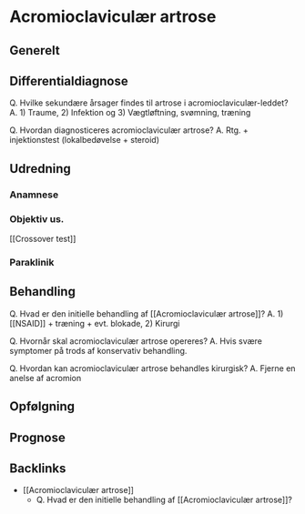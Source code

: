 # Acromioclaviculær artrose
## Generelt
## Differentialdiagnose
Q. Hvilke sekundære årsager findes til artrose i acromioclaviculær-leddet?
A. 1) Traume, 2) Infektion og 3) Vægtløftning, svømning, træning

Q. Hvordan diagnosticeres acromioclaviculær artrose?
A. Rtg. + injektionstest (lokalbedøvelse + steroid)

## Udredning
### Anamnese

### Objektiv us.
[[Crossover test]]

### Paraklinik

## Behandling
Q. Hvad er den initielle behandling af [[Acromioclaviculær artrose]]?
A. 1) [[NSAID]] + træning + evt. blokade, 2) Kirurgi

Q. Hvornår skal acromioclaviculær artrose opereres?
A. Hvis svære symptomer på trods af konservativ behandling.

Q. Hvordan kan acromioclaviculær artrose behandles kirurgisk?
A. Fjerne en anelse af acromion

## Opfølgning


## Prognose


## Backlinks
* [[Acromioclaviculær artrose]]
	* Q. Hvad er den initielle behandling af [[Acromioclaviculær artrose]]?

<!-- #anki/tag/med/Orto #anki/deck/Medicine -->

<!-- {BearID:2669A2EE-DCE3-4C9C-B9E3-5A60192CAF63-9395-00001E670BFBBD32} -->
